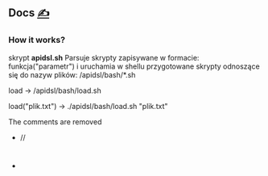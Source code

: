 
## Docs [<span style='font-size:20px;'>&#x270D;</span>](https://github.com/apidsl/www/edit/main/DOCS/DOCS.md)


### How it works?

skrypt **apidsl.sh** Parsuje skrypty zapisywane w formacie: funkcja("parametr") i uruchamia w shellu przygotowane skrypty odnoszące się do nazyw plików:
/apidsl/bash/*.sh

load -> /apidsl/bash/load.sh

load("plik.txt") -> ./apidsl/bash/load.sh "plik.txt"

The comments are removed
+ //
+ #

